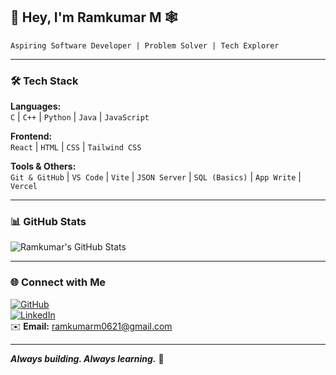 
## 👋 Hey, I'm **Ramkumar M** 🕸️  
`Aspiring Software Developer | Problem Solver | Tech Explorer`

---
### 🛠️ Tech Stack

**Languages:**  
`C` | `C++` | `Python` | `Java` | `JavaScript`  

**Frontend:**  
`React` | `HTML` | `CSS` | `Tailwind CSS`  

**Tools & Others:**  
`Git & GitHub` | `VS Code` | `Vite` | `JSON Server` | `SQL (Basics)` | `App Write` | `Vercel`

---

### 📊 GitHub Stats

![Ramkumar's GitHub Stats](https://github-readme-stats.vercel.app/api?username=RamInTech&show_icons=true&theme=tokyonight&hide_rank=true)

---

### 🌐 Connect with Me

[![GitHub](https://img.shields.io/badge/GitHub-000?style=for-the-badge&logo=github&logoColor=white)](https://github.com/RamInTech)  
[![LinkedIn](https://img.shields.io/badge/LinkedIn-0077B5?style=for-the-badge&logo=linkedin&logoColor=white)](https://www.linkedin.com/in/ramkumarm06)  
✉️ **Email:** ramkumarm0621@gmail.com  

---

**_Always building. Always learning._** 🚀

